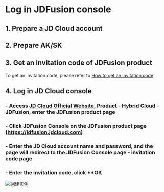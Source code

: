 
# Log in JDFusion console
## 1. Prepare a JD Cloud account
## 2. Prepare AK/SK
## 3. Get an invitation code of JDFusion product
   To get an invitation code, please refer to [How to get an invitation code](jdfusion-cloud-InvitationCode.md)
## 4. Log in JD Cloud console
### - Access [JD Cloud Official Website](https://www.jdcloud.com), **Product** - **Hybrid Cloud** - **JDFusion**, enter the JDFusion product page
### - Click **JDFusion Console** on the JDFusion product page (https://jdfusion.jdcloud.com)
### - Enter the JD Cloud account name and password, and the page will redirect to the JDFusion Console page - invitation code page
### - Enter the invitation code, click **OK
![创建实例](https://github.com/jdcloudcom/cn/blob/edit/image/JDFusion/shuruyaoqingma.png)

